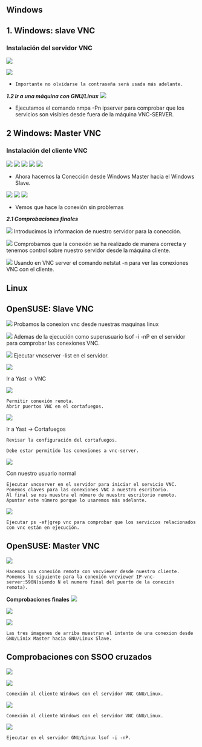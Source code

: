 ## Windows

## 1. Windows: slave VNC

### Instalación del servidor VNC

![](https://github.com/DAVIDQR22/add2223-david-quintero/blob/main/ut1/VNC/windows/server1.png)

![](https://github.com/DAVIDQR22/add2223-david-quintero/blob/main/ut1/VNC/windows/server2.png)

*  `Importante no olvidarse la contraseña será usada más adelante.`

***1.2 Ir a una máquina con GNU/Linux***
![](https://github.com/DAVIDQR22/add2223-david-quintero/blob/main/ut1/VNC/windows/server3.png)

*  Ejecutamos el comando nmpa -Pn ipserver para comprobar que los servicios son visibles desde fuera de la máquina VNC-SERVER.

## 2 Windows: Master VNC

### Instalación del cliente VNC

![](https://github.com/DAVIDQR22/add2223-david-quintero/blob/main/ut1/VNC/windows/cliente1.png)
![](https://github.com/DAVIDQR22/add2223-david-quintero/blob/main/ut1/VNC/windows/cliente2.png)
![](https://github.com/DAVIDQR22/add2223-david-quintero/blob/main/ut1/VNC/windows/cliente3.png)
![](https://github.com/DAVIDQR22/add2223-david-quintero/blob/main/ut1/VNC/windows/cliente4.png)
![](https://github.com/DAVIDQR22/add2223-david-quintero/blob/main/ut1/VNC/windows/cliente5.png)

*   Ahora hacemos la Conección desde Windows Master hacia el Windows Slave.

![](https://github.com/DAVIDQR22/add2223-david-quintero/blob/main/ut1/VNC/windows/cliente6.png)
![](https://github.com/DAVIDQR22/add2223-david-quintero/blob/main/ut1/VNC/windows/cliente7.png)
![](https://github.com/DAVIDQR22/add2223-david-quintero/blob/main/ut1/VNC/windows/cliente8.png)

- Vemos que hace la conexión sin problemas

***2.1 Comprobaciones finales***

![](https://github.com/DAVIDQR22/add21-22-david-quintero/blob/c4235b8d6b900b743e4520a51efc64a49ad622a2/1trimestre/u1/vnc/images/Windows/2-1-1-1.png)
Introducimos la informacion de nuestro servidor para la conección.

![](https://github.com/DAVIDQR22/add21-22-david-quintero/blob/c4235b8d6b900b743e4520a51efc64a49ad622a2/1trimestre/u1/vnc/images/Windows/2-1-1-2.png)
Comprobamos que la conexión se ha realizado de manera correcta y tenemos control sobre nuestro servidor desde la máquina cliente.

![](https://github.com/DAVIDQR22/add21-22-david-quintero/blob/c4235b8d6b900b743e4520a51efc64a49ad622a2/1trimestre/u1/vnc/images/Windows/2-1-4.png)
Usando en VNC server el comando netstat -n para ver las conexiones VNC con el cliente.

## Linux

## OpenSUSE: Slave VNC
![](https://github.com/DAVIDQR22/add21-22-david-quintero/blob/c4235b8d6b900b743e4520a51efc64a49ad622a2/1trimestre/u1/vnc/images/Linux/3.png)
Probamos la conexion vnc desde nuestras maquinas linux

![](https://github.com/DAVIDQR22/add21-22-david-quintero/blob/c4235b8d6b900b743e4520a51efc64a49ad622a2/1trimestre/u1/vnc/images/Linux/1.png)
Ademas de la ejecución como superusuario lsof -i -nP en el servidor para comprobar las conexiones VNC.

![](https://github.com/DAVIDQR22/add21-22-david-quintero/blob/c4235b8d6b900b743e4520a51efc64a49ad622a2/1trimestre/u1/vnc/images/Linux/2.png)
Ejecutar vncserver -list en el servidor.

![](https://github.com/DAVIDQR22/add21-22-david-quintero/blob/5fa79e648f5a63d1a5e13bfaea93befe47c3fcd9/1trimestre/u1/vnc/images/Linux/3yast.png)

Ir a Yast -> VNC
   
![](https://github.com/DAVIDQR22/add21-22-david-quintero/blob/5fa79e648f5a63d1a5e13bfaea93befe47c3fcd9/1trimestre/u1/vnc/images/Linux/3yast-1.png)

    Permitir conexión remota.
    Abrir puertos VNC en el cortafuegos.
![](https://github.com/DAVIDQR22/add21-22-david-quintero/blob/5fa79e648f5a63d1a5e13bfaea93befe47c3fcd9/1trimestre/u1/vnc/images/Linux/3yast-2.png)

Ir a Yast -> Cortafuegos

    Revisar la configuración del cortafuegos.
    
    Debe estar permitido las conexiones a vnc-server.
 
![](https://github.com/DAVIDQR22/add21-22-david-quintero/blob/5fa79e648f5a63d1a5e13bfaea93befe47c3fcd9/1trimestre/u1/vnc/images/Linux/3yast-3.png)

Con nuestro usuario normal

    Ejecutar vncserver en el servidor para iniciar el servicio VNC.
    Ponemos claves para las conexiones VNC a nuestro escritorio.
    Al final se nos muestra el número de nuestro escritorio remoto. Apuntar este número porque lo usaremos más adelante.
    
![](https://github.com/DAVIDQR22/add21-22-david-quintero/blob/5fa79e648f5a63d1a5e13bfaea93befe47c3fcd9/1trimestre/u1/vnc/images/Linux/3yast-4.png)

    Ejecutar ps -ef|grep vnc para comprobar que los servicios relacionados con vnc están en ejecución.

## OpenSUSE: Master VNC
![](https://github.com/DAVIDQR22/add21-22-david-quintero/blob/5fa79e648f5a63d1a5e13bfaea93befe47c3fcd9/1trimestre/u1/vnc/images/Linux/4.png)

    Hacemos una conexión remota con vncviewer desde nuestro cliente.
    Ponemos lo siguiente para la conexión vncviewer IP-vnc-server:590N(siendo N el numero final del puerto de la conexión remota).

**Comprobaciones finales**
![](https://github.com/DAVIDQR22/add21-22-david-quintero/blob/5fa79e648f5a63d1a5e13bfaea93befe47c3fcd9/1trimestre/u1/vnc/images/Linux/5.png)

![](https://github.com/DAVIDQR22/add21-22-david-quintero/blob/5fa79e648f5a63d1a5e13bfaea93befe47c3fcd9/1trimestre/u1/vnc/images/Linux/5-1.png)
    
![](https://github.com/DAVIDQR22/add21-22-david-quintero/blob/5fa79e648f5a63d1a5e13bfaea93befe47c3fcd9/1trimestre/u1/vnc/images/Linux/5-2.png)

    Las tres imagenes de arriba muestran el intento de una conexion desde GNU/Linix Master hacia GNU/Linux Slave. 
 
 ## Comprobaciones con SSOO cruzados
![](https://github.com/DAVIDQR22/add21-22-david-quintero/blob/5fa79e648f5a63d1a5e13bfaea93befe47c3fcd9/1trimestre/u1/vnc/images/Linux/5-3.png)
    
![](https://github.com/DAVIDQR22/add21-22-david-quintero/blob/5fa79e648f5a63d1a5e13bfaea93befe47c3fcd9/1trimestre/u1/vnc/images/Linux/5-3-1.png)

    Conexión al cliente Windows con el servidor VNC GNU/Linux.
    
![](https://github.com/DAVIDQR22/add21-22-david-quintero/blob/5fa79e648f5a63d1a5e13bfaea93befe47c3fcd9/1trimestre/u1/vnc/images/Linux/5-3-2.png)

    Conexión al cliente Windows con el servidor VNC GNU/Linux.
    
![](https://github.com/DAVIDQR22/add21-22-david-quintero/blob/5fa79e648f5a63d1a5e13bfaea93befe47c3fcd9/1trimestre/u1/vnc/images/Linux/5-4.png)

    Ejecutar en el servidor GNU/Linux lsof -i -nP.
